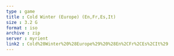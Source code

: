 ```yaml
---
type : game
title : Cold Winter (Europe) (En,Fr,Es,It)
size : 3.2 G
format : iso
archive : zip
server : myrient
link2 : Cold%20Winter%20%28Europe%29%20%28En%2CFr%2CEs%2CIt%29
---
```

